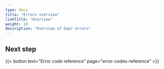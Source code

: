 ```yaml
---
type: docs
title: "Errors overview"
linkTitle: "Overview"
weight: 10
description: "Overview of Dapr errors"
---
```




## Next step

{{< button text="Error code reference" page="error-codes-reference" >}}
